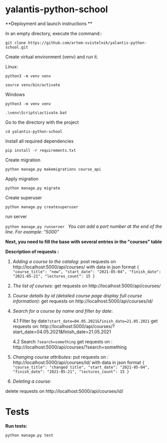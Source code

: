 # yalantis-python-school

**Deployment and launch instructions **

In an empty directory, execute the command::

`git clone https://github.com/artem-svistelnik/yalantis-python-school.git`

Create virtual environment (venv) and run it.

Linux:

`python3 -m venv venv`

`source venv/bin/activate`

Windows

`python3 -m venv venv`

`.\venv\Scripts\activate.bat`


Go to the directory with the project

`cd yalantis-python-school`

Install all required dependencies

`pip install -r requirements.txt `

Create migration

`python manage.py makemigrations course_api`

Apply migration

`python manage.py migrate`

Create superuser

`python manage.py createsuperuser`

run server

`python manage.py runserver `
_You can add a port number at the end of the line. For example: "5000"_


**Next, you need to fill the base with several entries in the "courses" table**

**Description of requests :**

1. _Adding a course to the catalog_:
 post requests on http://localhost:5000/api/courses/ with data in json format
`{
    "course_title": "new",
    "start_date": "2021-05-04",
    "finish_date": "2021-05-21",
    "lectures_count": 15
}`

2. _The list of courses_:
get requests on http://localhost:5000/api/courses/

3. _Course details by id (detailed course page display full course information)_:
get requests on http://localhost:5000/api/courses/id/

4. _Search for a course by name and filter by date_:

    4.1 Filter by date`?start_date=04.05.2021&finish_date=21.05.2021` 
         get requests on: http://localhost:5000/api/courses/?start_date=04.05.2021&finish_date=21.05.2021

    4.2 Search  `?search=something`
        get requests on : http://localhost:5000/api/courses/?search=something

5. _Changing course attributes_:
put requests on : http://localhost:5000/api/courses/id/ with data in json format
`{
    "course_title": "changed title",
    "start_date": "2021-05-04",
    "finish_date": "2021-05-21",
    "lectures_count": 15
}`

6. _Deleting a course_:

delete requests on http://localhost:5000/api/courses/id/


# Tests

**Run tests:**

`python manage.py test`

